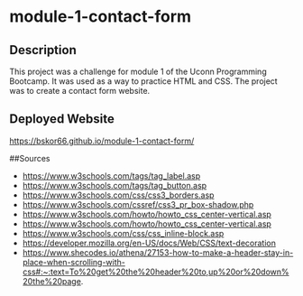 # module-1-contact-form

## Description

This project was a challenge for module 1 of the Uconn Programming Bootcamp. It was used as a way to practice HTML and CSS. The project was to create a contact form website.

## Deployed Website

https://bskor66.github.io/module-1-contact-form/

##Sources

 - https://www.w3schools.com/tags/tag_label.asp
 - https://www.w3schools.com/tags/tag_button.asp
 - https://www.w3schools.com/css/css3_borders.asp
 - https://www.w3schools.com/cssref/css3_pr_box-shadow.php
 - https://www.w3schools.com/howto/howto_css_center-vertical.asp
 - https://www.w3schools.com/howto/howto_css_center-vertical.asp
 - https://www.w3schools.com/css/css_inline-block.asp
 - https://developer.mozilla.org/en-US/docs/Web/CSS/text-decoration
 - https://www.shecodes.io/athena/27153-how-to-make-a-header-stay-in-place-when-scrolling-with-css#:~:text=To%20get%20the%20header%20to,up%20or%20down%20the%20page.
